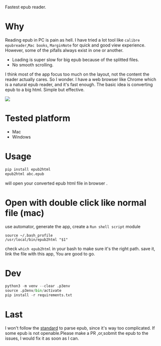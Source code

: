 Fastest epub reader.
# Why 
Reading epub in PC is pain as hell. I have tried a lot tool like `calibre` `epubreader`,`Mac books`, `MarginNote` for quick and good view experience. However, some of the pifalls always exist in one or another.
- Loading is super slow for big epub because of the splitted files.
- No smooth scrolling. 
	
I think most of the app focus too much on the layout, not the content the reader actually cares.
So I wonder. I have a web browser like Chrome which is a natural epub reader, and it's fast enough.
The basic idea is converting epub to a big html. Simple but effective.

![](https://github.com/zk4/epub2html/blob/master/demo.gif?raw=true)

# Tested platform 
- Mac
- Windows

# Usage 
``` bash
pip install epub2html
epub2html abc.epub  

```
will open your converted epub html file in browser .


# Open with double click like normal file (mac)

use automator, generate the app, create a `Run shell script` module
``` 
source ~/.bash_profile
/usr/local/bin/epub2html "$1"
```
check `which epub2html` in your bash to make sure it's the right path.
save it, 
link the file with this app, You are good to go.


# Dev

``` python
python3 -m venv --clear .p3env
source .p3env/bin/activate
pip install -r requirements.txt
```


# Last
I won't follow the [standard](https://www.w3.org/publishing/epub3/epub-spec.html#sec-intro-epub-specs) to parse epub, since it's way too complicated. If some epub is not openable.Please make a PR ,or,sobmit the epub to the issues, I would fix it as soon as I can.
